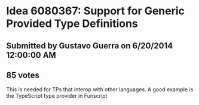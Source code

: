 # Idea 6080367: Support for Generic Provided Type Definitions #

## Submitted by Gustavo Guerra on 6/20/2014 12:00:00 AM

## 85 votes

This is needed for TPs that interop with other languages. A good example is the TypeScript type provider in Funscript




